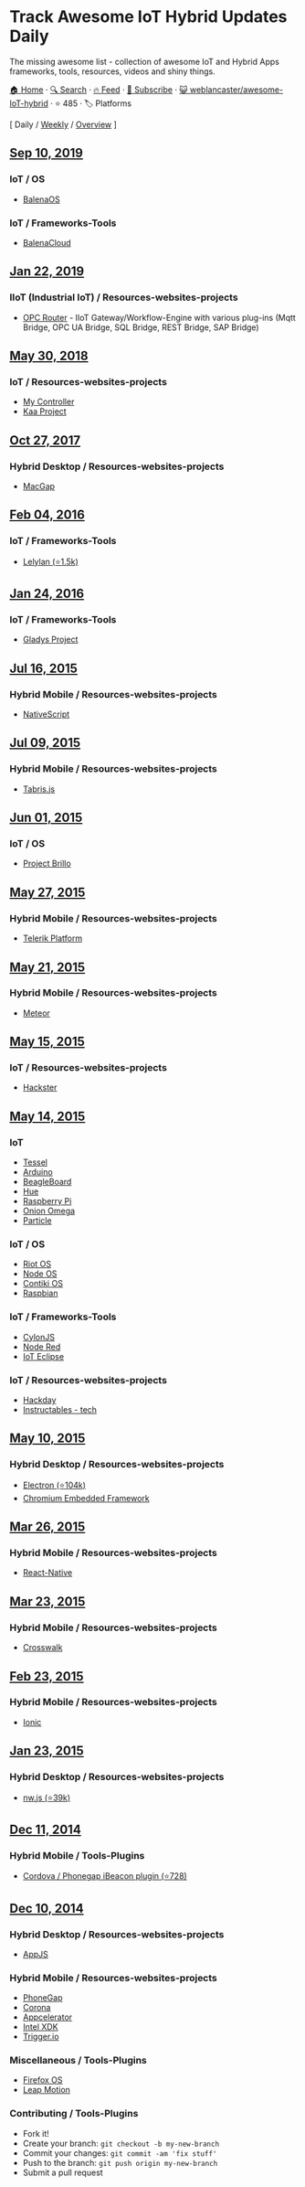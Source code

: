 # Track Awesome IoT Hybrid Updates Daily

The missing awesome list - collection of awesome IoT and Hybrid Apps frameworks, tools, resources, videos and shiny things.

[🏠 Home](/README.md) · [🔍 Search](https://test.trackawesomelist.com/search/) · [🔥 Feed](https://test.trackawesomelist.com/weblancaster/awesome-IoT-hybrid/rss.xml) · [📮 Subscribe](https://trackawesomelist.us17.list-manage.com/subscribe?u=d2f0117aa829c83a63ec63c2f&id=36a103854c) · [😺 weblancaster/awesome-IoT-hybrid](https://github.com/weblancaster/awesome-IoT-hybrid) · ⭐ 485 · 🏷️ Platforms

[ Daily / [Weekly](/content/weblancaster/awesome-IoT-hybrid/week/README.md) / [Overview](/content/weblancaster/awesome-IoT-hybrid/readme/README.md) ]

## [Sep 10, 2019](/content/2019/09/10/README.md)

### IoT / OS

*   [BalenaOS](https://www.balena.io/os/)

### IoT / Frameworks-Tools

*   [BalenaCloud](https://www.balena.io/)

## [Jan 22, 2019](/content/2019/01/22/README.md)

### IIoT (Industrial IoT) / Resources-websites-projects

*   [OPC Router](https://www.opc-router.com/) - IIoT Gateway/Workflow-Engine with various plug-ins (Mqtt Bridge, OPC UA Bridge, SQL Bridge, REST Bridge, SAP Bridge)

## [May 30, 2018](/content/2018/05/30/README.md)

### IoT / Resources-websites-projects

*   [My Controller](https://www.mycontroller.org/#/home)
*   [Kaa Project](https://www.kaaproject.org/)

## [Oct 27, 2017](/content/2017/10/27/README.md)

### Hybrid Desktop / Resources-websites-projects

*   [MacGap](https://github.com/MacGapProject)

## [Feb 04, 2016](/content/2016/02/04/README.md)

### IoT / Frameworks-Tools

*   [Lelylan (⭐1.5k)](https://github.com/lelylan/lelylan)

## [Jan 24, 2016](/content/2016/01/24/README.md)

### IoT / Frameworks-Tools

*   [Gladys Project](http://gladysproject.com)

## [Jul 16, 2015](/content/2015/07/16/README.md)

### Hybrid Mobile / Resources-websites-projects

*   [NativeScript](https://www.nativescript.org/)

## [Jul 09, 2015](/content/2015/07/09/README.md)

### Hybrid Mobile / Resources-websites-projects

*   [Tabris.js](https://tabrisjs.com/)

## [Jun 01, 2015](/content/2015/06/01/README.md)

### IoT / OS

*   [Project Brillo](https://developers.google.com/brillo/)

## [May 27, 2015](/content/2015/05/27/README.md)

### Hybrid Mobile / Resources-websites-projects

*   [Telerik Platform](http://www.telerik.com/platform)

## [May 21, 2015](/content/2015/05/21/README.md)

### Hybrid Mobile / Resources-websites-projects

*   [Meteor](https://www.meteor.com/)

## [May 15, 2015](/content/2015/05/15/README.md)

### IoT / Resources-websites-projects

*   [Hackster](http://www.hackster.io/)

## [May 14, 2015](/content/2015/05/14/README.md)

### IoT

*   [Tessel](https://tessel.io/)
*   [Arduino](http://www.arduino.cc/)
*   [BeagleBoard](http://beagleboard.org/bone)
*   [Hue](http://www.developers.meethue.com/)
*   [Raspberry Pi](https://www.raspberrypi.org/)
*   [Onion Omega](https://www.kickstarter.com/projects/onion/onion-omega-invention-platform-for-the-internet-of/video_share)
*   [Particle](https://www.particle.io/)

### IoT / OS

*   [Riot OS](http://www.riot-os.org/)
*   [Node OS](https://node-os.com/)
*   [Contiki OS](http://www.contiki-os.org/)
*   [Raspbian](http://raspbian.org/)

### IoT / Frameworks-Tools

*   [CylonJS](http://cylonjs.com/)
*   [Node Red](http://nodered.org/)
*   [IoT Eclipse](http://iot.eclipse.org)

### IoT / Resources-websites-projects

*   [Hackday](https://hackaday.io/projects)
*   [Instructables - tech](http://www.instructables.com/tag/type-id/category-technology/)

## [May 10, 2015](/content/2015/05/10/README.md)

### Hybrid Desktop / Resources-websites-projects

*   [Electron (⭐104k)](https://github.com/atom/electron)
*   [Chromium Embedded Framework](https://bitbucket.org/chromiumembedded/cef)

## [Mar 26, 2015](/content/2015/03/26/README.md)

### Hybrid Mobile / Resources-websites-projects

*   [React-Native](http://facebook.github.io/react-native/)

## [Mar 23, 2015](/content/2015/03/23/README.md)

### Hybrid Mobile / Resources-websites-projects

*   [Crosswalk](https://crosswalk-project.org/)

## [Feb 23, 2015](/content/2015/02/23/README.md)

### Hybrid Mobile / Resources-websites-projects

*   [Ionic](http://ionicframework.com/)

## [Jan 23, 2015](/content/2015/01/23/README.md)

### Hybrid Desktop / Resources-websites-projects

*   [nw.js (⭐39k)](https://github.com/nwjs/nw.js)

## [Dec 11, 2014](/content/2014/12/11/README.md)

### Hybrid Mobile / Tools-Plugins

*   [Cordova / Phonegap iBeacon plugin (⭐728)](https://github.com/petermetz/cordova-plugin-ibeacon)

## [Dec 10, 2014](/content/2014/12/10/README.md)

### Hybrid Desktop / Resources-websites-projects

*   [AppJS](http://appjs.com/)

### Hybrid Mobile / Resources-websites-projects

*   [PhoneGap](http://phonegap.com/)
*   [Corona](http://coronalabs.com/)
*   [Appcelerator](http://www.appcelerator.com/)
*   [Intel XDK](https://software.intel.com/en-us/html5/tools)
*   [Trigger.io](https://trigger.io/)

### Miscellaneous / Tools-Plugins

*   [Firefox OS](https://www.mozilla.org/en-US/firefox/os/)
*   [Leap Motion](https://www.leapmotion.com/)

### Contributing / Tools-Plugins

*   Fork it!
*   Create your branch: `git checkout -b my-new-branch`
*   Commit your changes: `git commit -am 'fix stuff'`
*   Push to the branch: `git push origin my-new-branch`
*   Submit a pull request